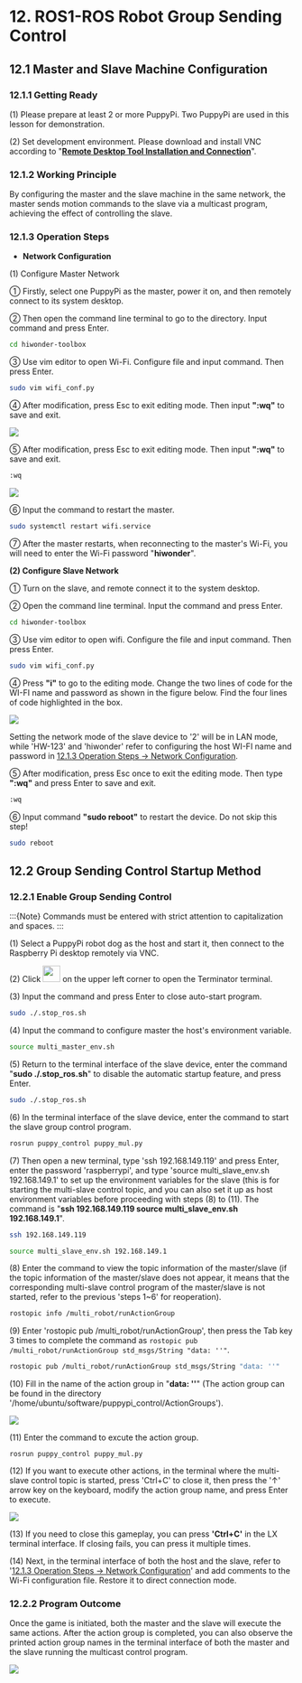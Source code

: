 # 12. ROS1-ROS Robot Group Sending Control

## 12.1 Master and Slave Machine Configuration

### 12.1.1 Getting Ready

(1)  Please prepare at least 2 or more PuppyPi. Two PuppyPi are used in this lesson for demonstration.

(2) Set development environment. Please download and install VNC according to "[**Remote Desktop Tool Installation and Connection**](https://docs.hiwonder.com/projects/PuppyPi/en/latest/docs/8_remote_tool.html)". 

### 12.1.2 Working Principle

By configuring the master and the slave machine in the same network, the master sends motion commands to the slave via a multicast program, achieving the effect of controlling the slave.

<p id="anchor_12_1_3"></p>

### 12.1.3 Operation Steps

* **Network Configuration**

(1) Configure Master Network

① Firstly, select one PuppyPi as the master, power it on, and then remotely connect to its system desktop.

② Then open the command line terminal to go to the directory. Input command  and press Enter.

```bash
cd hiwonder-toolbox
```

③ Use vim editor to open Wi-Fi. Configure file and input command. Then press Enter.

```bash
sudo vim wifi_conf.py
```

④ After modification, press Esc to exit editing mode. Then input **":wq"** to save and exit.

<img src="../_static/media/chapter_18/section_1//image5.png" class="common_img" />

⑤ After modification, press Esc to exit editing mode. Then input **":wq"** to save and exit.

```bash
:wq
```

<img src="../_static/media/chapter_18/section_1//image6.png" class="common_img" />

⑥ Input the command to restart the master.

```bash
sudo systemctl restart wifi.service
```

⑦ After the master restarts, when reconnecting to the master's Wi-Fi, you will need to enter the Wi-Fi password "**hiwonder**".

**(2) Configure Slave Network**

① Turn on the slave, and remote connect it to the system desktop.

② Open the command line terminal. Input the command and press Enter.

```bash
cd hiwonder-toolbox
```

③ Use vim editor to open wifi. Configure the file and input command. Then press Enter.

```bash
sudo vim wifi_conf.py
```

④ Press **"i"** to go to the editing mode. Change the two lines of code for the WI-FI name and password as shown in the figure below. Find the four lines of code highlighted in the box.

<img src="../_static/media/chapter_18/section_1//image8.png" class="common_img" />

Setting the network mode of the slave device to '2' will be in LAN mode, while 'HW-123' and 'hiwonder' refer to configuring the host WI-FI name and password in [12.1.3 Operation Steps -> Network Configuration](#anchor_12_1_3).

⑤ After modification, press Esc once to exit the editing mode. Then type **":wq"** and press Enter to save and exit.

```bash
:wq
```

⑥ Input command **"sudo reboot"** to restart the device. Do not skip this step!

```bash
sudo reboot
```

## 12.2 Group Sending Control Startup Method

### 12.2.1 Enable Group Sending Control

:::{Note}
Commands must be entered with strict attention to capitalization and 
spaces.
:::

(1) Select a PuppyPi robot dog as the host and start it, then connect to the Raspberry Pi desktop remotely via VNC.

(2) Click <img src="../_static/media/chapter_18/section_2//image3.png" style="width:0.32292in;height:0.30208in" /> on the upper left corner to open the Terminator terminal.

(3) Input the command and press Enter to close auto-start program.

```bash
sudo ./.stop_ros.sh
```

(4) Input the  command  to configure master the host's environment variable.

```bash
source multi_master_env.sh
```

(5) Return to the terminal interface of the slave device, enter the command "**sudo ./.stop_ros.sh**" to disable the automatic startup feature, and press Enter.

```bash
sudo ./.stop_ros.sh
```

(6) In the terminal interface of the slave device, enter the command  to start the slave group control program.

```bash
rosrun puppy_control puppy_mul.py
```

(7) Then open a new terminal, type 'ssh 192.168.149.119' and press Enter, enter the password 'raspberrypi', and type 'source multi_slave_env.sh 192.168.149.1' to set up the environment variables for the slave (this is for starting the multi-slave control topic, and you can also set it up as host environment variables before proceeding with steps (8) to (11). The command is "**ssh 192.168.149.119 source multi_slave_env.sh 192.168.149.1**".

```bash
ssh 192.168.149.119
```

```bash
source multi_slave_env.sh 192.168.149.1
```

(8) Enter the command  to view the topic information of the master/slave (if the topic information of the master/slave does not appear, it means that the corresponding multi-slave control program of the master/slave is not started, refer to the previous 'steps 1~6' for reoperation).

```bash
rostopic info /multi_robot/runActionGroup
```

(9) Enter 'rostopic pub /multi_robot/runActionGroup', then press the Tab key 3 times to complete the command as `rostopic pub /multi_robot/runActionGroup std_msgs/String "data: ''"`.

```bash
rostopic pub /multi_robot/runActionGroup std_msgs/String "data: ''"
```

(10) Fill in the name of the action group in "**data: ''**" (The action group can be found in the directory '/home/ubuntu/software/puppypi_control/ActionGroups').

<img src="../_static/media/chapter_18/section_2//image13.png" class="common_img" />

(11)  Enter the command to excute the action group.

```
rosrun puppy_control puppy_mul.py
```

(12) If you want to execute other actions, in the terminal where the multi-slave control topic is started, press 'Ctrl+C' to close it, then press the '↑' arrow key on the keyboard, modify the action group name, and press Enter to execute.

<img src="../_static/media/chapter_18/section_2//image15.png" class="common_img" />

(13)  If you need to close this gameplay, you can press **'Ctrl+C'** in the LX terminal interface. If closing fails, you can press it multiple times.

(14) Next, in the terminal interface of both the host and the slave, refer to '[12.1.3 Operation Steps -> Network Configuration](#anchor_12_1_3)' and add comments to the Wi-Fi configuration file. Restore it to direct connection mode.

### 12.2.2 Program Outcome

Once the game is initiated, both the master and the slave will execute the same actions. After the action group is completed, you can also observe the printed action group names in the terminal interface of both the master and the slave running the multicast control program.

<img class="common_img" src="../_static/media/chapter_18/section_2//image16.jpeg"  />